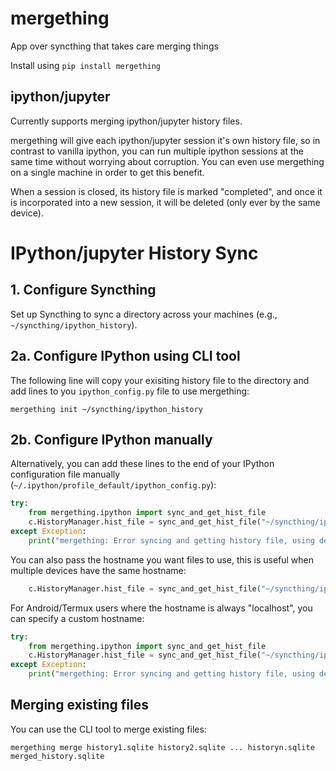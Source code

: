 # mergething

App over syncthing that takes care merging things

Install using `pip install mergething`

## ipython/jupyter

Currently supports merging ipython/jupyter history files.

mergething will give each ipython/jupyter session it's own history file, so in contrast to vanilla ipython, you can run multiple ipython sessions at the same time without worrying about corruption. You can even use mergething on a single machine in order to get this benefit.

When a session is closed, its history file is marked "completed", and once it is incorporated into a new session, it will be deleted (only ever by the same device).

# IPython/jupyter History Sync

## 1. Configure Syncthing

Set up Syncthing to sync a directory across your machines (e.g., `~/syncthing/ipython_history`).

## 2a. Configure IPython using CLI tool

The following line will copy your exisiting history file to the directory and add lines to you `ipython_config.py` file to use mergething:

`mergething init ~/syncthing/ipython_history`

## 2b. Configure IPython manually

Alternatively, you can add these lines to the end of your IPython configuration file manually (`~/.ipython/profile_default/ipython_config.py`):

```python
try:
    from mergething.ipython import sync_and_get_hist_file
    c.HistoryManager.hist_file = sync_and_get_hist_file("~/syncthing/ipython_history", verbose=False)
except Exception:
    print("mergething: Error syncing and getting history file, using default ipython behavior")
```

You can also pass the hostname you want files to use, this is useful when multiple devices have the same hostname:

```python
    c.HistoryManager.hist_file = sync_and_get_hist_file("~/syncthing/ipython_history", verbose=False, hostname="mydevice")
```

For Android/Termux users where the hostname is always "localhost", you can specify a custom hostname:

```python
try:
    from mergething.ipython import sync_and_get_hist_file
    c.HistoryManager.hist_file = sync_and_get_hist_file("~/syncthing/ipython_history", verbose=False, hostname="my_phone")
except Exception:
    print("mergething: Error syncing and getting history file, using default ipython behavior")
```

## Merging existing files

You can use the CLI tool to merge existing files:

`mergething merge history1.sqlite history2.sqlite ... historyn.sqlite merged_history.sqlite`
